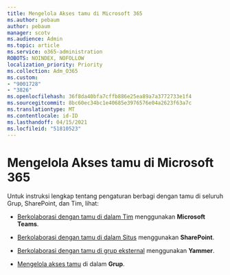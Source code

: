 ```yaml
---
title: Mengelola Akses tamu di Microsoft 365
ms.author: pebaum
author: pebaum
manager: scotv
ms.audience: Admin
ms.topic: article
ms.service: o365-administration
ROBOTS: NOINDEX, NOFOLLOW
localization_priority: Priority
ms.collection: Adm_O365
ms.custom:
- "9001728"
- "3826"
ms.openlocfilehash: 36f8da40bfa7cffb886e25ea89a7a3772733e1f4
ms.sourcegitcommit: 8bc60ec34bc1e40685e3976576e04a2623f63a7c
ms.translationtype: MT
ms.contentlocale: id-ID
ms.lasthandoff: 04/15/2021
ms.locfileid: "51810523"
---
```

# <a name="manage-guest-access-in-microsoft-365"></a>Mengelola Akses tamu di Microsoft 365

Untuk instruksi lengkap tentang pengaturan berbagi dengan tamu di seluruh Grup, SharePoint, dan Tim, lihat: 

- [Berkolaborasi dengan tamu di dalam Tim](https://docs.microsoft.com/microsoft-365/solutions/collaborate-as-team?view=o365-worldwide) menggunakan **Microsoft Teams**. 

- [Berkolaborasi dengan tamu di dalam Situs](https://docs.microsoft.com/microsoft-365/solutions/collaborate-in-site?view=o365-worldwide) menggunakan **SharePoint**. 

- [Berkolaborasi dengan tamu di grup eksternal](https://docs.microsoft.com/yammer/work-with-external-users/create-and-manage-external-groups?redirectSourcePath=%252farticle%252f9ccd15ce-0efc-4dc1-81bc-4a424ab6f92a.aspx) menggunakan **Yammer**. 

- [Mengelola akses tamu](https://docs.microsoft.com/microsoft-365/admin/create-groups/manage-guest-access-in-groups?view=o365-worldwide) di dalam **Grup**.
